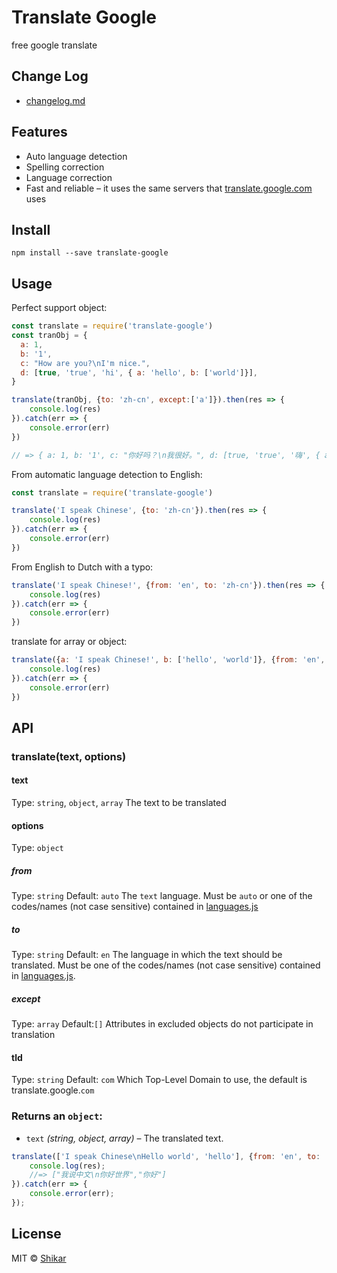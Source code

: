 # Translate Google
free google translate

## Change Log
- [changelog.md](https://github.com/shikar/NODE_GOOGLE_TRANSLATE/blob/master/CHANGELOG.md)


## Features

- Auto language detection
- Spelling correction
- Language correction
- Fast and reliable – it uses the same servers that [translate.google.com](https://translate.google.com) uses

## Install
```
npm install --save translate-google
```

## Usage

Perfect support object:

``` js
const translate = require('translate-google')
const tranObj = {
  a: 1,
  b: '1',
  c: "How are you?\nI'm nice.",
  d: [true, 'true', 'hi', { a: 'hello', b: ['world']}],
}

translate(tranObj, {to: 'zh-cn', except:['a']}).then(res => {
    console.log(res)
}).catch(err => {
    console.error(err)
})

// => { a: 1, b: '1', c: "你好吗？\n我很好。", d: [true, 'true', '嗨', { a: 'hello', b: ['世界']}] }
```

From automatic language detection to English:

``` js
const translate = require('translate-google')

translate('I speak Chinese', {to: 'zh-cn'}).then(res => {
    console.log(res)
}).catch(err => {
    console.error(err)
})
```

From English to Dutch with a typo:

``` js
translate('I speak Chinese!', {from: 'en', to: 'zh-cn'}).then(res => {
    console.log(res)
}).catch(err => {
    console.error(err)
})
```


translate for array or object:
``` js
translate({a: 'I speak Chinese!', b: ['hello', 'world']}, {from: 'en', to: 'zh-cn'}).then(res => {
    console.log(res)
}).catch(err => {
    console.error(err)
})
```

## API

### translate(text, options)

#### text
Type: `string`, `object`, `array`
The text to be translated

#### options
Type: `object`

##### from
Type: `string` Default: `auto`
The `text` language. Must be `auto` or one of the codes/names (not case sensitive) contained in [languages.js](https://github.com/shikar/NODE_GOOGLE_TRANSLATE/blob/master/languages.js)

##### to
Type: `string` Default: `en`
The language in which the text should be translated. Must be one of the codes/names (not case sensitive) contained in [languages.js](https://github.com/shikar/NODE_GOOGLE_TRANSLATE/blob/master/languages.js).

##### except
Type: `array` Default:`[]`
Attributes in excluded objects do not participate in translation

#### tld
Type: `string` Default: `com`
Which Top-Level Domain to use, the default is translate.google.`com`

### Returns an `object`:

- `text` *(string, object, array)* – The translated text.

``` js
translate(['I speak Chinese\nHello world', 'hello'], {from: 'en', to: 'nl'}).then(res => {
    console.log(res);
    //=> ["我说中文\n你好世界","你好"]
}).catch(err => {
    console.error(err);
});
```

## License

MIT © [Shikar](qzh.shi@gmail.com)
